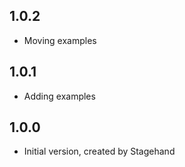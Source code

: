 ## 1.0.2

- Moving examples

## 1.0.1

- Adding examples

## 1.0.0

- Initial version, created by Stagehand
